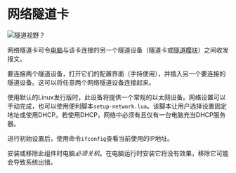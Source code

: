 # 网络隧道卡
![隧道视野？](item:oc2r:network_tunnel_card)

网络隧道卡可令[电脑](../block/computer.md)与该卡连接的另一个隧道设备（隧道卡或[隧道模块](network_tunnel_module.md)）之间收发报文。

要连接两个隧道设备，打开它们的配置界面（手持使用），并插入另一个要连接的隧道设备。这可以将任意两个网络隧道设备连接起来。

使用默认的Linux发行版时，此设备将提供一个常规的以太网设备。网络设置可以手动完成，也可以使用便利脚本`setup-network.lua`。该脚本让用户选择设置固定地址或使用DHCP。若使用DHCP，网络中必须有且仅有一台电脑充当DHCP服务器。

进行初始设置后，使用命令`ifconfig`查看当前使用的IP地址。

安装或移除此组件时电脑*必须关机*。在电脑运行时安装它将没有效果，移除它可能会导致系统出错。
